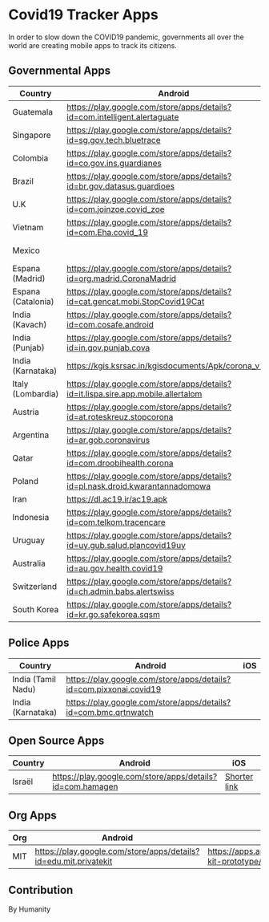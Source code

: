 # Covid19 Tracker Apps

In order to slow down the COVID19 pandemic, governments all over the world are creating mobile apps to track its citizens.

## Governmental Apps

| Country            | Android                                                                           | iOS                                                                 |
| ------------------ | --------------------------------------------------------------------------------- |  ------------------------------------------------------------------ |
| Guatemala          | https://play.google.com/store/apps/details?id=com.intelligent.alertaguate         | https://apps.apple.com/us/app/alerta-guate/id1472419119             |
| Singapore          | https://play.google.com/store/apps/details?id=sg.gov.tech.bluetrace               | https://apps.apple.com/sg/app/tracetogether/id1498276074            |
| Colombia           | https://play.google.com/store/apps/details?id=co.gov.ins.guardianes               | https://apps.apple.com/co/app/coronapp-colombia/id1502037648        |
| Brazil             | https://play.google.com/store/apps/details?id=br.gov.datasus.guardioes            | https://apps.apple.com/fr/app/coronav%C3%ADrus-sus/id1408008382     |
| U.K                | https://play.google.com/store/apps/details?id=com.joinzoe.covid_zoe               | https://apps.apple.com/gb/app/covid-symptom-tracker/id1503529611    |
| Vietnam            | https://play.google.com/store/apps/details?id=com.Eha.covid_19                    | https://apps.apple.com/us/app/covid-19/id1501810040?ls=1            |
| Mexico             |                                                                                   | https://apps.apple.com/fr/app/covid-19-jalisco/id1504356187         |
| Espana (Madrid)    | https://play.google.com/store/apps/details?id=org.madrid.CoronaMadrid             | https://apps.apple.com/es/app/coronamadrid/id1502911576             |
| Espana (Catalonia) | https://play.google.com/store/apps/details?id=cat.gencat.mobi.StopCovid19Cat      | https://apps.apple.com/us/app/stop-covid19-cat/id1502992288         |
| India (Kavach)     | https://play.google.com/store/apps/details?id=com.cosafe.android                  |                                                                     |
| India (Punjab)     | https://play.google.com/store/apps/details?id=in.gov.punjab.cova                  | https://apps.apple.com/fr/app/cova-punjab/id1501977319              |
| India (Karnataka)  | https://kgis.ksrsac.in/kgisdocuments/Apk/corona_v1.apk                            |                                                                     |
| Italy (Lombardia)  | https://play.google.com/store/apps/details?id=it.lispa.sire.app.mobile.allertalom | https://apps.apple.com/it/app/allertalom/id1455220682               |
| Austria            | https://play.google.com/store/apps/details?id=at.roteskreuz.stopcorona            | https://apps.apple.com/at/app/apple-store/id1503717224              |
| Argentina          | https://play.google.com/store/apps/details?id=ar.gob.coronavirus                  |                                                                     |
| Qatar              | https://play.google.com/store/apps/details?id=com.droobihealth.corona             | https://apps.apple.com/us/app/droobi/id1258209665                   |
| Poland             | https://play.google.com/store/apps/details?id=pl.nask.droid.kwarantannadomowa     | https://apps.apple.com/pl/app/kwarantanna-domowa/id1502997499       |
| Iran               | https://dl.ac19.ir/ac19.apk                                                       |                                                                     |
| Indonesia          | https://play.google.com/store/apps/details?id=com.telkom.tracencare               |                                                                     |
| Uruguay            | https://play.google.com/store/apps/details?id=uy.gub.salud.plancovid19uy          | https://apps.apple.com/us/app/coronavirus-uy/id1503026854           |
| Australia          | https://play.google.com/store/apps/details?id=au.gov.health.covid19               | https://apps.apple.com/au/app/coronavirus-australia/id1503846231    |
| Switzerland        | https://play.google.com/store/apps/details?id=ch.admin.babs.alertswiss            | https://apps.apple.com/ch/app/alertswiss/id957339177                |
| South Korea        | https://play.google.com/store/apps/details?id=kr.go.safekorea.sqsm                | [Shorter link](https://apps.apple.com/gb/app/%EC%9E%90%EA%B0%80%EA%B2%A9%EB%A6%AC%EC%9E%90-%EC%95%88%EC%A0%84%EB%B3%B4%ED%98%B8/id1502372537) |

## Police Apps

| Country            | Android                                                                       | iOS                                                             |
| ------------------ | ----------------------------------------------------------------------------- |  -------------------------------------------------------------- |
| India (Tamil Nadu) | https://play.google.com/store/apps/details?id=com.pixxonai.covid19            |                                                                 |
| India (Karnataka)    | https://play.google.com/store/apps/details?id=com.bmc.qrtnwatch               |                                                                 |

## Open Source Apps

| Country            | Android                                                                       | iOS                                                             | Repo
| ------------------ | ----------------------------------------------------------------------------- |  -------------------------------------------------------------- |  ------------------------------------------------------------ |
| Israël             | https://play.google.com/store/apps/details?id=com.hamagen                     | [Shorter link](https://apps.apple.com/us/app/%D7%94%D7%9E%D7%92%D7%9F-%D7%90%D7%A4%D7%9C%D7%99%D7%A7%D7%A6%D7%99%D7%94-%D7%9C%D7%9E%D7%9C%D7%97%D7%9E%D7%94-%D7%91%D7%A7%D7%95%D7%A8%D7%95%D7%A0%D7%94/id1503224314) | https://github.com/MohGovIL/hamagen-react-native

## Org Apps

| Org                | Android                                                                       | iOS                                                              |
| ------------------ | ----------------------------------------------------------------------------- |  --------------------------------------------------------------- |
| MIT                | https://play.google.com/store/apps/details?id=edu.mit.privatekit              | https://apps.apple.com/us/app/private-kit-prototype/id1501903733 |

## Contribution

By Humanity


